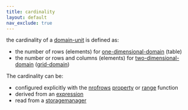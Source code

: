 ```yaml
---
title: cardinality
layout: default
nav_exclude: true
---
```

the cardinality of a [domain-unit](domain-unit) is defined as:

- the number of rows (elements) for [one-dimensional-domain](one-dimensional-domain) (table)
- the number or rows and columns (elements) for [two-dimensional-domain](two-dimensional-domain) ([grid-domain](grid-domain))

The cardinality can be:

-   configured explicitly with the [nrofrows](nrofrows) [property](property) or [range](range) function
-   derived from an [expression](expression)
-   read from a [storagemanager](storagemanager)